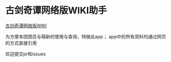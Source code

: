 # 古剑奇谭网络版WIKI助手

[古剑奇谭网络版WIKI](https://www.notion.so/Wiki-7c5513c94410405baba24445cb09e131)

为方便本团团员与萌新的使用与查询，特做此app；
app中的所有资料均通过网页的方式直接引用

欢迎提交pr和issues